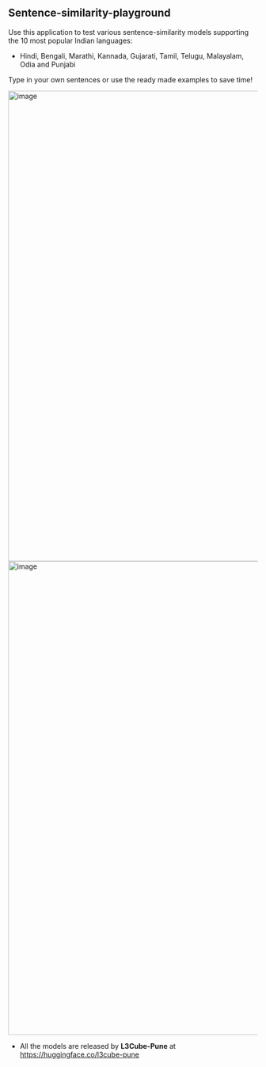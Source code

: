 ## Sentence-similarity-playground
Use this application to test various sentence-similarity models supporting the 10 most popular Indian languages: 
- Hindi, Bengali, Marathi, Kannada, Gujarati, Tamil, Telugu, Malayalam, Odia and Punjabi

Type in your own sentences or use the ready made examples to save time!

<img width="950" alt="image" src="https://user-images.githubusercontent.com/73184612/227969893-e09c8671-2305-4305-b9c4-7f185a6a0821.png">

<img width="957" alt="image" src="https://user-images.githubusercontent.com/73184612/227968850-3054e02c-89df-4387-8f0b-41a14a53ca0a.png">

- All the models are released by **L3Cube-Pune** at https://huggingface.co/l3cube-pune
